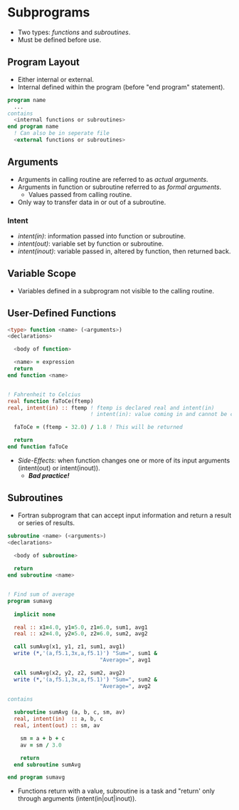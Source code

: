<!--
  Author: NE- https://github.com/NE-
  Date: 2022 September 05
  Purpose: General Fortran (95/2003/2008) Subprogram Notes.
-->

# Subprograms
- Two types: *functions* and *subroutines*.
- Must be defined before use.

## Program Layout
- Either internal or external.
- Internal defined within the program (before "end program" statement).
```fortran
program name
  ...
contains
  <internal functions or subroutines>
end program name
  ! Can also be in seperate file
  <external functions or subroutines>
```

## Arguments
- Arguments in calling routine are referred to as *actual arguments*.
- Arguments in function or subroutine referred to as *formal arguments*.
  - Values passed from calling routine.
- Only way to transfer data in or out  of a subroutine.

### Intent
- *intent(in)*: information passed into function or subroutine.
- *intent(out)*: variable set by function or subroutine.
- *intent(inout)*: variable passed in, altered by function, then returned back.

## Variable Scope
- Variables defined in a subprogram not visible to the calling routine.

## User-Defined Functions
```fortran
<type> function <name> (<arguments>)
<declarations>

  <body of function>

  <name> = expression
  return
end function <name>


! Fahrenheit to Celcius
real function faToCe(ftemp)
real, intent(in) :: ftemp ! ftemp is declared real and intent(in)
                          ! intent(in): value coming in and cannot be changed

  faToCe = (ftemp - 32.0) / 1.8 ! This will be returned

  return
end function faToCe
```

- *Side-Effects*: when function changes one or more of its input arguments (intent(out) or intent(inout)).
  - **_Bad practice!_**

## Subroutines
- Fortran subprogram that can accept input information and return a result or series of results.
```fortran
subroutine <name> (<arguments>)
<declarations>
  
  <body of subroutine>

  return
end subroutine <name>


! Find sum of average
program sumavg
  
  implicit none

  real :: x1=4.0, y1=5.0, z1=6.0, sum1, avg1
  real :: x2=4.0, y2=5.0, z2=6.0, sum2, avg2

  call sumAvg(x1, y1, z1, sum1, avg1)
  write (*,'(a,f5.1,3x,a,f5.1)') "Sum=", sum1 &
                             "Average=", avg1

  call sumAvg(x2, y2, z2, sum2, avg2)
  write (*,'(a,f5.1,3x,a,f5.1)') "Sum=", sum2 &
                             "Average=", avg2

contains
  
  subroutine sumAvg (a, b, c, sm, av)
  real, intent(in)  :: a, b, c
  real, intent(out) :: sm, av

    sm = a + b + c
    av = sm / 3.0

    return
  end subroutine sumAvg

end program sumavg
```
- Functions return with a value, subroutine is a task and "return' only through arguments (intent(in|out|inout)).
